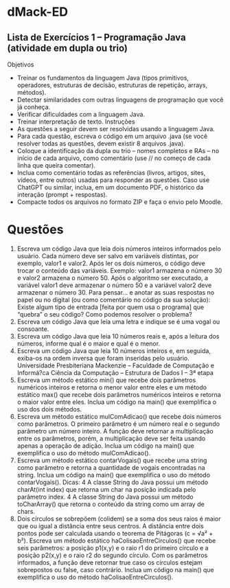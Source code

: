 # dMack-ED

## Lista de Exercícios 1 – Programação Java (atividade em dupla ou trio)
Objetivos
- Treinar os fundamentos da linguagem Java (tipos primitivos, operadores, estruturas
de decisão, estruturas de repetição, arrays, métodos).
- Detectar similaridades com outras linguagens de programação que você já conheça.
- Verificar dificuldades com a linguagem Java.
- Treinar interpretação de texto.
Instruções
- As questões a seguir devem ser resolvidas usando a linguagem Java.
- Para cada questão, escreva o código em um arquivo .java (se você resolver todas as
questões, devem existir 8 arquivos .java).
- Coloque a identificação da dupla ou trio – nomes completos e RAs – no início de
cada arquivo, como comentário (use // no começo de cada linha que queira comentar).
- Inclua como comentário todas as referências (livros, artigos, sites, vídeos, entre
outros) usadas para responder as questões. Caso use ChatGPT ou similar, inclua, em
um documento PDF, o histórico da interação (prompt + respostas).
- Compacte todos os arquivos no formato ZIP e faça o envio pelo Moodle.
# Questões
1. Escreva um código Java que leia dois números inteiros informados pelo usuário.
Cada número deve ser salvo em variáveis distintas, por exemplo, valor1 e valor2.
Após ler os dois números, o código deve trocar o conteúdo das variáveis.
Exemplo: valor1 armazena o número 30 e valor2 armazena o número 50. Após o
algoritmo ser executado, a variável valor1 deve armazenar o número 50 e a variável
valor2 deve armazenar o número 30.
Para pensar... e anotar as suas respostas no papel ou no digital (ou como
comentário no código da sua solução):
Existe algum tipo de entrada [feita por quem usa o programa] que “quebra” o seu
código? Como podemos resolver o problema?
2. Escreva um código Java que leia uma letra e indique se é uma vogal ou consoante.
3. Escreva um código Java que leia 10 números reais e, após a leitura dos números,
informe qual é o maior e qual é o menor.
4. Escreva um código Java que leia 10 números inteiros e, em seguida, exiba-os na
ordem inversa que foram inseridas pelo usuário.
Universidade Presbiteriana Mackenzie – Faculdade de Computação e Informá?ca
Ciência da Computação – Estrutura de Dados I – 3ª etapa
5. Escreva um método estático min() que recebe dois parâmetros numéricos inteiros
e retorna o menor valor entre eles e um método estático max() que recebe dois
parâmetros numéricos inteiros e retorna o maior valor entre eles.
Inclua um código na main() que exemplifica o uso dos dois métodos.
6. Escreva um método estático mulComAdicao() que recebe dois números como
parâmetros. O primeiro parâmetro é um número real e o segundo parâmetro um
número inteiro. A função deve retornar a multiplicação entre os parâmetros,
porém, a multiplicação deve ser feita usando apenas a operação de adição.
Inclua um código na main() que exemplifica o uso do método mulComAdicao().
7. Escreva um método estático contarVogais() que recebe uma string como parâmetro
e retorna a quantidade de vogais encontradas na string.
Inclua um código na main() que exemplifica o uso do método contarVogais().
Dicas:
4 A classe String do Java possui um método charAt(int index) que retorna um
char na posição indicada pelo parâmetro index.
4 A classe String do Java possui um método toCharArray() que retorna o
conteúdo da string como um array de chars.
8. Dois círculos se sobrepõem (colidem) se a soma dos seus raios é maior que ou
igual a distância entre seus centros. A distância entre dois pontos pode ser
calculada usando o teorema de Pitágoras (c = √a² + b²). Escreva um método
estático haColisaoEntreCirculos() que recebe seis parâmetros: a posição p1(x,y) e o
raio r1 do primeiro círculo e a posição p2(x,y) e o raio r2 do segundo círculo. Com
os parâmetros informados, a função deve retornar true caso os círculos estejam
sobrepostos ou false, caso contrário.
Inclua um código na main() que exemplifica o uso do método
haColisaoEntreCirculos().